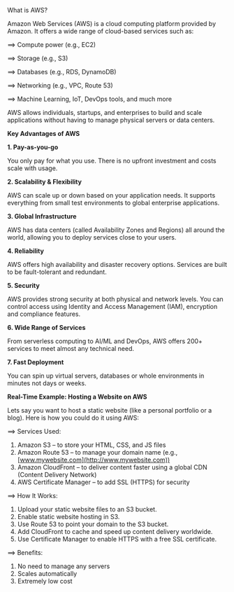 What is AWS?

Amazon Web Services (AWS) is a cloud computing platform provided by Amazon. It offers a wide range of cloud-based services such as:

==> Compute power (e.g., EC2)

==> Storage (e.g., S3)

==> Databases (e.g., RDS, DynamoDB)

==> Networking (e.g., VPC, Route 53)

==> Machine Learning, IoT, DevOps tools, and much more

AWS allows individuals, startups, and enterprises to build and scale applications without having to manage physical servers or data centers.

**Key Advantages of AWS**

**1. Pay-as-you-go**

You only pay for what you use. There is no upfront investment and costs scale with usage.

**2. Scalability & Flexibility**

AWS can scale up or down based on your application needs. It supports everything from small test environments to global enterprise applications.

**3. Global Infrastructure**

AWS has data centers (called Availability Zones and Regions) all around the world, allowing you to deploy services close to your users.

**4. Reliability**

AWS offers high availability and disaster recovery options. Services are built to be fault-tolerant and redundant.

**5. Security**

AWS provides strong security at both physical and network levels. You can control access using Identity and Access Management (IAM), encryption and compliance features.

**6. Wide Range of Services**

From serverless computing to AI/ML and DevOps, AWS offers 200+ services to meet almost any technical need.

**7. Fast Deployment**

You can spin up virtual servers, databases or whole environments in minutes not days or weeks.


**Real-Time Example: Hosting a Website on AWS**

Lets say you want to host a static website (like a personal portfolio or a blog). Here is how you could do it using AWS:

==> Services Used:

1. Amazon S3 – to store your HTML, CSS, and JS files
2. Amazon Route 53 – to manage your domain name (e.g., [www.mywebsite.com](http://www.mywebsite.com))
3. Amazon CloudFront – to deliver content faster using a global CDN (Content Delivery Network)
4. AWS Certificate Manager – to add SSL (HTTPS) for security

==> How It Works:

1. Upload your static website files to an S3 bucket.
2. Enable static website hosting in S3.
3. Use Route 53 to point your domain to the S3 bucket.
4. Add CloudFront to cache and speed up content delivery worldwide.
5. Use Certificate Manager to enable HTTPS with a free SSL certificate.

==> Benefits:

1. No need to manage any servers
2. Scales automatically
3. Extremely low cost 



